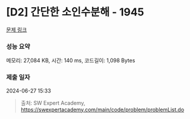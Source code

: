 # [D2] 간단한 소인수분해 - 1945 

[문제 링크](https://swexpertacademy.com/main/code/problem/problemDetail.do?contestProbId=AV5Pl0Q6ANQDFAUq) 

### 성능 요약

메모리: 27,084 KB, 시간: 140 ms, 코드길이: 1,098 Bytes

### 제출 일자

2024-06-27 15:33



> 출처: SW Expert Academy, https://swexpertacademy.com/main/code/problem/problemList.do